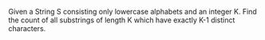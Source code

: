 
Given a String S consisting only lowercase alphabets and an integer K. Find the count of all substrings of length K which have exactly K-1 distinct characters. 
